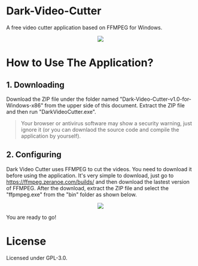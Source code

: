 # Dark-Video-Cutter
A free video cutter application based on FFMPEG for Windows.

<p align="center"> 
  <img src="https://dl.dropboxusercontent.com/s/ei8hi7oh5vaqj9j/dvc_ss4_2.png">
</p>

# How to Use The Application?
## 1. Downloading
Download the ZIP file under the folder named "Dark-Video-Cutter-v1.0-for-Windows-x86" from the upper side of this document. Extract the ZIP file and then run "DarkVideoCutter.exe".

> Your browser or antivirus software may show a security warning, just ignore it (or you can downlaod the source code and compile the application by yourself).

## 2. Configuring
Dark Video Cutter uses FFMPEG to cut the videos. You need to download it before using the application. It's very simple to download, just go to https://ffmpeg.zeranoe.com/builds/ and then download the lastest version of FFMPEG. After the download, extract the ZIP file and select the "ffpmpeg.exe" from the "bin" folder as shown below.

<p align="center"> 
  <img src="https://dl.dropboxusercontent.com/s/m2tao6msnx80h1y/dvc_conf_ss.png">
</p>

You are ready to go!

# License
Licensed under GPL-3.0.
